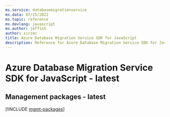 ```yaml
---
ms.service: databasemigrationservice
ms.data: 07/25/2022
ms.topic: reference
ms.devlang: javascript
ms.author: jeffish
author: xirzec
title: Azure Database Migration Service SDK for JavaScript
description: Reference for Azure Database Migration Service SDK for JavaScript
---
```

# Azure Database Migration Service SDK for JavaScript - latest

## Management packages - latest
[!INCLUDE [mgmt-packages](database-migration-service-mgmt-index.md)]